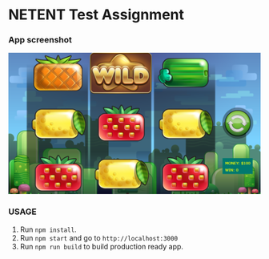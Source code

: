 # NETENT Test Assignment
### App screenshot
![Image of Slot](https://github.com/AlexeyBatin/test_netent/blob/master/screenshot.png)

### USAGE 

1. Run `npm install`.
2. Run `npm start` and go to `http://localhost:3000`
3. Run `npm run build` to build production ready app.


